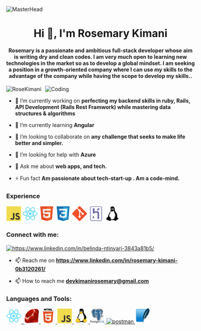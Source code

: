 ![MasterHead](https://camo.githubusercontent.com/48ec00ed4c84e771db4a1db90b56352923a8d644452a32b434d68e97006c9337/68747470733a2f2f63686b736b696c6c732e636f6d2f77702d636f6e74656e742f75706c6f6164732f323032302f30342f504e432d416e696d617465642d42616e6e6572732e676966)

<h1 align="center">Hi 👋, I'm  Rosemary Kimani </h1>
<h4 align="center">Rosemary is a passionate and ambitious full-stack developer  whose aim is writing dry and clean codes. I am very much open to learning new technologies in the market so as to develop a global mindset. I am seeking a position in a growth-oriented company where I can use my skills to the advantage of the company while having the scope to develop my skills..</h3>

<img align="right" alt="Coding" width="400" src="https://cdn.dribbble.com/users/1314475/screenshots/3031368/me.gif">

<p align="left"> <img src="https://komarev.com/ghpvc/?username=EliusCaleb&label=Profile%20views&color=0e75b6&style=flat" alt="RoseKimani" /> </p>

- 🔭 I’m currently working on **perfecting my backend skills in ruby, Rails, API Development (Rails Rest Framwork) while mastering data structures & algorithms**

- 🌱 I’m currently learning **Angular**

- 👯 I’m looking to collaborate on **any challenge that seeks to make life better and simpler.**

- 🤝 I’m looking for help with **Azure**

- 💬 Ask me about **web apps, and tech.**


- ⚡ Fun fact **Am passionate about tech-start-up . Am a code-mind.**

### Experience

<p align="left">
  <img src="https://raw.githubusercontent.com/devicons/devicon/master/icons/javascript/javascript-original.svg" alt="JavaScript" width="40" height="40" />
  <img src="https://raw.githubusercontent.com/devicons/devicon/master/icons/react/react-original.svg" alt="React" width="40" height="40" />
  <!-- <img src="https://raw.githubusercontent.com/devicons/devicon/master/icons/nodejs/nodejs-original.svg" alt="NodeJS" width="40" height="40" /> -->
  <img src="https://raw.githubusercontent.com/devicons/devicon/master/icons/html5/html5-original.svg" alt="HTML5" width="40" height="40" />
  <img src="https://raw.githubusercontent.com/devicons/devicon/master/icons/css3/css3-original.svg" alt="CSS" width="40" height="40" />
  <!-- <img src="https://raw.githubusercontent.com/devicons/devicon/master/icons/docker/docker-original.svg" alt="Docker" width="40" height="40" /> -->
  <img src="https://raw.githubusercontent.com/devicons/devicon/master/icons/git/git-original.svg" alt="Git" width="40" height="40" />
  <img src="https://raw.githubusercontent.com/devicons/devicon/master/icons/heroku/heroku-original.svg" alt="Heroku" width="40" height="40" />
<!-- <img src="https://raw.githubusercontent.com/devicons/devicon/master/icons/jquery/jquery-original.svg" alt="JQuery" width="40" height="40" /> -->
  <!-- <img src="https://raw.githubusercontent.com/devicons/devicon/master/icons/mongodb/mongodb-original.svg" alt="MongoDB" width="40" height="40" /> -->
  <!-- <img src="https://raw.githubusercontent.com/devicons/devicon/master/icons/mysql/mysql-original.svg" alt="MySQL" width="40" height="40" /> -->
  <!-- <img src="https://raw.githubusercontent.com/github/explore/80688e429a7d4ef2fca1e82350fe8e3517d3494d/topics/postgresql/postgresql.png"  alt="PostgreSQL" width="40" /> -->
  <!-- <img src="https://raw.githubusercontent.com/devicons/devicon/master/icons/python/python-original.svg" alt="Python" width="40" height="40" /> -->
  <img src="https://raw.githubusercontent.com/devicons/devicon/master/icons/linux/linux-plain.svg" alt="Linux" width="40" height="40" />
</p>


<h3 align="left">Connect with me:</h3>
<p align="left">
<a href="https://linkedin.com/in/https://www.linkedin.com/public-profile/settings?lipi=urn%3Ali%3Apage%3Ad_flagship3_profile_self_edit_contact-info%3B%2FA9YNziFSGGl4fM0tjiopA%3D%3D" target="blank"><img align="center" src="https://raw.githubusercontent.com/rahuldkjain/github-profile-readme-generator/master/src/images/icons/Social/linked-in-alt.svg" alt="https://www.linkedin.com/in/belinda-ntinyari-3843a81b5/" height="30" width="40" /></a>


- 📫 Reach me on **https://www.linkedin.com/in/rosemary-kimani-0b3120261/**

- 📫 How to reach me **devkimanirosemary@gmail.com**


</p>

<h3 align="left">Languages and Tools:</h3>
<p align="left"> <a href="https://reactjs.org" target="_blank" rel="noreferrer"> <img src="https://raw.githubusercontent.com/devicons/devicon/master/icons/react/react-original.svg" alt="react" width="40" height="40"/> </a> <a href="https://www.w3schools.com/css/" target="_blank" rel="noreferrer"> <img 
 <a href="https://www.ruby.org" target="_blank" rel="noreferrer"> <img src="https://raw.githubusercontent.com/devicons/devicon/master/icons/ruby/ruby-original.svg" alt="ruby" width="40" height="40"/> </a>  <a href="https://www.w3.org/html/" target="_blank" rel="noreferrer"> <img src="https://raw.githubusercontent.com/devicons/devicon/master/icons/html5/html5-original-wordmark.svg" alt="html5" width="40" height="40"/> </a> <a href="https://developer.mozilla.org/en-US/docs/Web/JavaScript" target="_blank" rel="noreferrer"> <img src="https://raw.githubusercontent.com/devicons/devicon/master/icons/javascript/javascript-original.svg" alt="javascript" width="40" height="40"/> </a> <a href="https://www.linux.org/" target="_blank" rel="noreferrer"> <img src="https://raw.githubusercontent.com/devicons/devicon/master/icons/linux/linux-original.svg" alt="linux" width="40" height="40"/> </a> <a href="https://www.postgresql.org" target="_blank" rel="noreferrer"> <img src="https://raw.githubusercontent.com/devicons/devicon/master/icons/postgresql/postgresql-original-wordmark.svg" alt="postgresql" width="40" height="40"/> </a> <a href="https://postman.com" target="_blank" rel="noreferrer"> <img src="https://www.vectorlogo.zone/logos/getpostman/getpostman-icon.svg" alt="postman" width="40" height="40"/> </a> <a href="https://www.sqlite.org" target="_blank" rel="noreferrer"> <img src="https://raw.githubusercontent.com/devicons/devicon/master/icons/sqlite/sqlite-original.svg" alt="sqlite" width="40" height="40"/> </a> </p>

